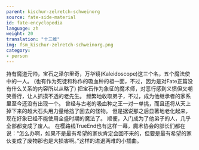 ```yaml
---
parent: kischur-zelretch-schweinorg
source: fate-side-material
id: fate-encyclopedia
language: zh
weight: 20
translation: "十三维"
img: fsm_kischur-zelretch-schweinorg.png
category:
- person
---
```


持有魔道元帅，宝石之泽尔里奇，万华镜(Kaleidoscope)这三个名，五个魔法使中的一人。
(也有作为死徒和称作的吸血种的祖一面，不过，因为是对Fate正篇没有什么关系的内容所以从略了)
把宝石作为象征的魔术师，对恶行感到义愤但又嘲笑善行，让人抓摸不透的老先生。
频繁地收取弟子，不过，成为他继承者的家系里至今还没有出现一个。
曾经与古老的吸血种之王一对一单挑，而且还将从天上掉下来的超大石头用力量给挡了回去的怪物。
但是据说那之后显著地老化起来，现在好象已经不能使用全盛时期的魔法了。
顺便，入门成为了他弟子的人，几乎全部都变成了废人。
在樱路线TrueEnd也有这样一幕，魔术协会的部长们都在说：“怎么办啊，如果不是最有希望的家伙肯定会回不来的，但要是最有希望的家伙变成了废物那也是大损害啊。”这样的进退两难的小插曲。
